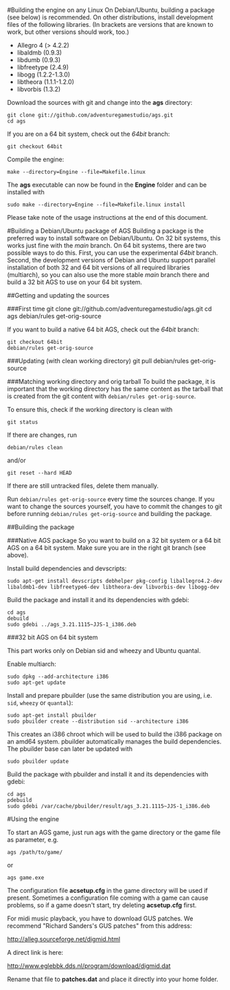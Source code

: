 #Building the engine on any Linux
On Debian/Ubuntu, building a package (see below) is recommended.
On other distributions, install development files of the following
libraries. (In brackets are versions that are known to work, but other
versions should work, too.)

-   Allegro 4 (> 4.2.2)
-   libaldmb (0.9.3)
-   libdumb (0.9.3)
-   libfreetype (2.4.9)
-   libogg (1.2.2-1.3.0)
-   libtheora (1.1.1-1.2.0)
-   libvorbis (1.3.2)

Download the sources with git and change into the **ags** directory:

    git clone git://github.com/adventuregamestudio/ags.git
    cd ags

If you are on a 64 bit system, check out the *64bit* branch:

    git checkout 64bit

Compile the engine:

    make --directory=Engine --file=Makefile.linux

The **ags** executable can now be found in the **Engine** folder and
can be installed with

    sudo make --directory=Engine --file=Makefile.linux install

Please take note of the usage instructions at the end of this document.


#Building a Debian/Ubuntu package of AGS
Building a package is the preferred way to install software on
Debian/Ubuntu. On 32 bit systems, this works just fine with the
*main* branch. On 64 bit systems, there are two possible ways
to do this. First, you can use the experimental *64bit* branch. Second,
the development versions of Debian and Ubuntu support parallel
installation of both 32 and 64 bit versions of all required libraries
(multiarch), so you can also use the more stable *main* branch there and build a 
32 bit AGS to use on your 64 bit system.


##Getting and updating the sources

###First time
    git clone git://github.com/adventuregamestudio/ags.git
    cd ags
    debian/rules get-orig-source

If you want to build a native 64 bit AGS, check out the *64bit* branch:

    git checkout 64bit
    debian/rules get-orig-source

###Updating (with clean working directory)
    git pull
    debian/rules get-orig-source

###Matching working directory and orig tarball
To build the package, it is important that the working directory has
the same content as the tarball that is created from the git content
with `debian/rules get-orig-source`.

To ensure this, check if the working directory is clean with

    git status

If there are changes, run 

    debian/rules clean 

and/or

    git reset --hard HEAD

If there are still untracked files, delete them manually.

Run `debian/rules get-orig-source` every time the sources change. If
you want to change the sources yourself, you have to commit the
changes to git before running `debian/rules get-orig-source` and
building the package.


##Building the package

###Native AGS package
So you want to build on a 32 bit system or a 64 bit AGS on a 64 bit system.
Make sure you are in the right git branch (see above).

Install build dependencies and devscripts:

    sudo apt-get install devscripts debhelper pkg-config liballegro4.2-dev libaldmb1-dev libfreetype6-dev libtheora-dev libvorbis-dev libogg-dev

Build the package and install it and its dependencies with gdebi:

    cd ags
    debuild
    sudo gdebi ../ags_3.21.1115~JJS-1_i386.deb

###32 bit AGS on 64 bit system

This part works only on Debian sid and wheezy and Ubuntu quantal.

Enable multiarch:

    sudo dpkg --add-architecture i386
    sudo apt-get update

Install and prepare pbuilder (use the same distribution you are using,
i.e. `sid`, `wheezy` or `quantal`):

    sudo apt-get install pbuilder
    sudo pbuilder create --distribution sid --architecture i386

This creates an i386 chroot which will be used to build the i386 package
on an amd64 system. pbuilder automatically manages the build dependencies.
The pbuilder base can later be updated with

    sudo pbuilder update

Build the package with pbuilder and install it and its dependencies with gdebi:

    cd ags
    pdebuild
    sudo gdebi /var/cache/pbuilder/result/ags_3.21.1115~JJS-1_i386.deb


#Using the engine

To start an AGS game, just run ags with the game directory or the game
file as parameter, e.g.

    ags /path/to/game/

or

    ags game.exe

The configuration file **acsetup.cfg** in the game directory will be used
if present. Sometimes a configuration file coming with a game can cause problems,
so if a game doesn't start, try deleting **acsetup.cfg** first.

For midi music playback, you have to download GUS patches. We recommend
"Richard Sanders's GUS patches" from this address:

http://alleg.sourceforge.net/digmid.html

A direct link is here:

http://www.eglebbk.dds.nl/program/download/digmid.dat

Rename that file to **patches.dat** and place it directly into your home folder.
